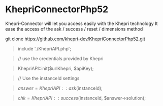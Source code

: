 # KhepriConnectorPhp52

Khepri-Connector will let you access easily with the Khepri technology It ease the access of the ask / success / reset / dimensions method

git clone https://github.com/khepri-dev/KhepriConnectorPhp52.git


> include './KhepriAPI.php';

> // use the credentials provided by Khepri

> KhepriAPI::init($urlKhepri, $apiKey);

> // Use the instanceId settings

> $answer = KhepriAPI::ask($instanceId);

> $chk = KhepriAPI::success($instanceId, $answer->solution);



